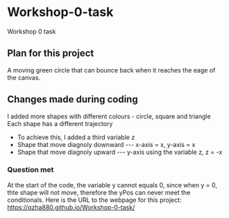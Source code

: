 # Workshop-0-task
Workshop 0 task

## Plan for this project
A moving green circle that can bounce back when it reaches the eage of the canvas. 

## Changes made during coding
I added more shapes with different colours - circle, square and triangle
Each shape has a different trajectory
- To achieve this, I added a third variable z
- Shape that move diagnoly downward --- x-axis = x, y-axis = x
- Shape that move diagnoly upward --- y-axis using the variable z, z = -x

### Question met
At the start of the code, the variable y cannot equals 0, since when y = 0, thte shape will not move, therefore the yPos can never meet the conditionals. 
Here is the URL to the webpage for this project: https://qzha880.github.io/Workshop-0-task/
